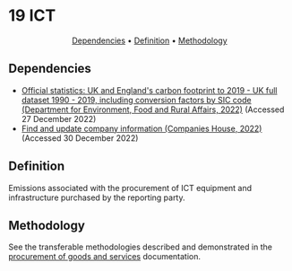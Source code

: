 # 19 ICT

<p align="center">
  <a href="#dependencies">Dependencies</a> •
  <a href="#definition">Definition</a> •
  <a href="#methodology">Methodology</a>
</p>

## Dependencies

* [Official statistics: UK and England's carbon footprint to 2019 - UK full dataset 1990 - 2019, including conversion factors by SIC code (Department for Environment, Food and Rural Affairs, 2022)](https://www.gov.uk/government/statistics/uks-carbon-footprint) (Accessed 27 December 2022)
* [Find and update company information (Companies House, 2022)](https://find-and-update.company-information.service.gov.uk/) (Accessed 30 December 2022)

## Definition

Emissions associated with the procurement of ICT equipment and infrastructure purchased by the reporting party.

## Methodology

See the transferable methodologies described and demonstrated in the [procurement of goods and services](/Chapters/100_kmsimg_procurement.md) documentation.

